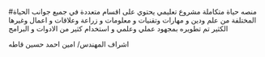 #منصه حياة متكاملة 
مشروع تعليمي يحتوي على اقسام متعددة في جميع جوانب الحياة المختلفة من علم ودين و مهارات وتقنيات و معلومات و زراعة وعلاقات و اعمال وغيرها الكثير 
تم تطويره بمجهود عملي وعلمي و استخدام كثير من الادوات و البرامج

اشراف المهندس/ امين احمد حسين قاطه
